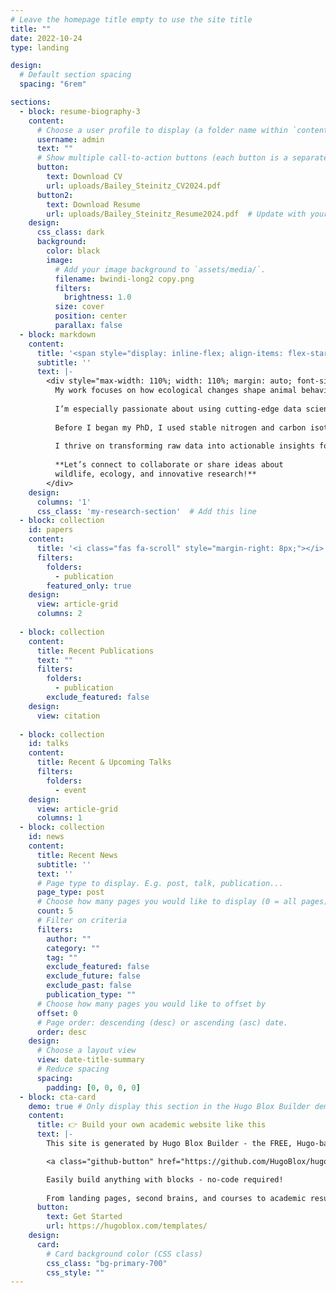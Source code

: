 ```yaml
---
# Leave the homepage title empty to use the site title
title: ""
date: 2022-10-24
type: landing

design:
  # Default section spacing
  spacing: "6rem"

sections:
  - block: resume-biography-3
    content:
      # Choose a user profile to display (a folder name within `content/authors/`)
      username: admin
      text: ""
      # Show multiple call-to-action buttons (each button is a separate key)
      button:
        text: Download CV
        url: uploads/Bailey_Steinitz_CV2024.pdf
      button2:
        text: Download Resume
        url: uploads/Bailey_Steinitz_Resume2024.pdf  # Update with your actual file path
    design:
      css_class: dark
      background:
        color: black
        image:
          # Add your image background to `assets/media/`.
          filename: bwindi-long2 copy.png
          filters:
            brightness: 1.0
          size: cover
          position: center
          parallax: false
  - block: markdown
    content:
      title: '<span style="display: inline-flex; align-items: flex-start;"><img src="/media/icons/custom/monkey.svg" style="width: 30px; vertical-align: middle; margin-right: 10px;"> My Research</span>'
      subtitle: ''
      text: |-
        <div style="max-width: 110%; width: 110%; margin: auto; font-size: 18px; text-align: center">
          My work focuses on how ecological changes shape animal behavior and physiology.
          
          I’m especially passionate about using cutting-edge data science tools to bring to light the complex interactions between wildlife and their environments. My dissertation research focused on how red-tailed monkeys navigate a _"landscape of fear"_ (intra-guild predation) and _"landscape of food"_ (habitat productivity and feeding competition), and the downstream effects on energy tradeoffs and reproduction. 
          
          Before I began my PhD, I used stable nitrogen and carbon isotopes to look at bobcat prey preference during the California Drought, and to study competition and niche partitioning in endangered rock iguanas in the Caribbean.  
          
          I thrive on transforming raw data into actionable insights for conservation. My mission is to bridge fieldwork, advanced analytics, and compelling science communication to make a meaningful impact on biodiversity preservation.
          
          **Let’s connect to collaborate or share ideas about  
          wildlife, ecology, and innovative research!**
        </div>
    design:
      columns: '1'
      css_class: 'my-research-section'  # Add this line
  - block: collection
    id: papers
    content:
      title: '<i class="fas fa-scroll" style="margin-right: 8px;"></i> Featured Publications'
      filters:
        folders:
          - publication
        featured_only: true
    design:
      view: article-grid
      columns: 2
      
  - block: collection
    content:
      title: Recent Publications
      text: ""
      filters:
        folders:
          - publication
        exclude_featured: false
    design:
      view: citation
      
  - block: collection
    id: talks
    content:
      title: Recent & Upcoming Talks
      filters:
        folders:
          - event
    design:
      view: article-grid
      columns: 1
  - block: collection
    id: news
    content:
      title: Recent News
      subtitle: ''
      text: ''
      # Page type to display. E.g. post, talk, publication...
      page_type: post
      # Choose how many pages you would like to display (0 = all pages)
      count: 5
      # Filter on criteria
      filters:
        author: ""
        category: ""
        tag: ""
        exclude_featured: false
        exclude_future: false
        exclude_past: false
        publication_type: ""
      # Choose how many pages you would like to offset by
      offset: 0
      # Page order: descending (desc) or ascending (asc) date.
      order: desc
    design:
      # Choose a layout view
      view: date-title-summary
      # Reduce spacing
      spacing:
        padding: [0, 0, 0, 0]
  - block: cta-card
    demo: true # Only display this section in the Hugo Blox Builder demo site
    content:
      title: 👉 Build your own academic website like this
      text: |-
        This site is generated by Hugo Blox Builder - the FREE, Hugo-based open source website builder trusted by 250,000+ academics like you.

        <a class="github-button" href="https://github.com/HugoBlox/hugo-blox-builder" data-color-scheme="no-preference: light; light: light; dark: dark;" data-icon="octicon-star" data-size="large" data-show-count="true" aria-label="Star HugoBlox/hugo-blox-builder on GitHub">Star</a>

        Easily build anything with blocks - no-code required!
        
        From landing pages, second brains, and courses to academic resumés, conferences, and tech blogs.
      button:
        text: Get Started
        url: https://hugoblox.com/templates/
    design:
      card:
        # Card background color (CSS class)
        css_class: "bg-primary-700"
        css_style: ""
---
```

